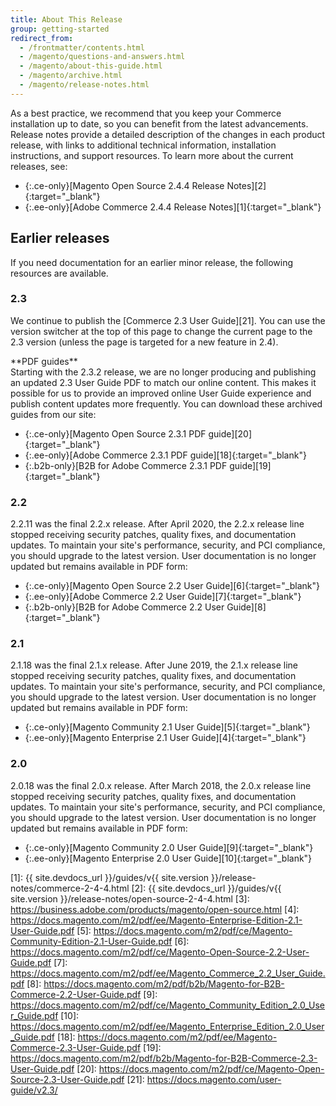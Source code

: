 ```yaml
---
title: About This Release
group: getting-started
redirect_from:
  - /frontmatter/contents.html
  - /magento/questions-and-answers.html
  - /magento/about-this-guide.html
  - /magento/archive.html
  - /magento/release-notes.html
---
```


As a best practice, we recommend that you keep your Commerce installation up to date, so you can benefit from the latest advancements. Release notes provide a detailed description of the changes in each product release, with links to additional technical information, installation instructions, and support resources. To learn more about the current releases, see:

- {:.ce-only}[Magento Open Source 2.4.4 Release Notes][2]{:target="_blank"}
- {:.ee-only}[Adobe Commerce 2.4.4 Release Notes][1]{:target="_blank"}

## Earlier releases

If you need documentation for an earlier minor release, the following resources are available.

### 2.3

We continue to publish the [Commerce 2.3 User Guide][21]. You can use the version switcher at the top of this page to change the current page to the 2.3 version (unless the page is targeted for a new feature in 2.4).

<div class="bs-callout-info" markdown="1">
**PDF guides**<br/>
Starting with the 2.3.2 release, we are no longer producing and publishing an updated 2.3 User Guide PDF to match our online content. This makes it possible for us to provide an improved online User Guide experience and publish content updates more frequently. You can download these archived guides from our site:

- {:.ce-only}[Magento Open Source 2.3.1 PDF guide][20]{:target="_blank"}
- {:.ee-only}[Adobe Commerce 2.3.1 PDF guide][18]{:target="_blank"}
- {:.b2b-only}[B2B for Adobe Commerce 2.3.1 PDF guide][19]{:target="_blank"}

</div>

### 2.2

2.2.11 was the final 2.2.x release. After April 2020, the 2.2.x release line stopped receiving security patches, quality fixes, and documentation updates. To maintain your site's performance, security, and PCI compliance, you should upgrade to the latest version. User documentation is no longer updated but remains available in PDF form:

- {:.ce-only}[Magento Open Source 2.2 User Guide][6]{:target="_blank"}
- {:.ee-only}[Adobe Commerce 2.2 User Guide][7]{:target="_blank"}
- {:.b2b-only}[B2B for Adobe Commerce 2.2 User Guide][8]{:target="_blank"}

### 2.1

2.1.18 was the final 2.1.x release. After June 2019, the 2.1.x release line stopped receiving security patches, quality fixes, and documentation updates. To maintain your site's performance, security, and PCI compliance, you should upgrade to the latest version. User documentation is no longer updated but remains available in PDF form:

- {:.ce-only}[Magento Community 2.1 User Guide][5]{:target="_blank"}
- {:.ee-only}[Magento Enterprise 2.1 User Guide][4]{:target="_blank"}

### 2.0

2.0.18 was the final 2.0.x release. After March 2018, the 2.0.x release line stopped receiving security patches, quality fixes, and documentation updates. To maintain your site's performance, security, and PCI compliance, you should upgrade to the latest version. User documentation is no longer updated but remains available in PDF form:

- {:.ce-only}[Magento Community 2.0 User Guide][9]{:target="_blank"}
- {:.ee-only}[Magento Enterprise 2.0 User Guide][10]{:target="_blank"}

[1]: {{ site.devdocs_url }}/guides/v{{ site.version }}/release-notes/commerce-2-4-4.html
[2]: {{ site.devdocs_url }}/guides/v{{ site.version }}/release-notes/open-source-2-4-4.html
[3]: https://business.adobe.com/products/magento/open-source.html
[4]: https://docs.magento.com/m2/pdf/ee/Magento-Enterprise-Edition-2.1-User-Guide.pdf
[5]: https://docs.magento.com/m2/pdf/ce/Magento-Community-Edition-2.1-User-Guide.pdf
[6]: https://docs.magento.com/m2/pdf/ce/Magento-Open-Source-2.2-User-Guide.pdf
[7]: https://docs.magento.com/m2/pdf/ee/Magento_Commerce_2.2_User_Guide.pdf
[8]: https://docs.magento.com/m2/pdf/b2b/Magento-for-B2B-Commerce-2.2-User-Guide.pdf
[9]: https://docs.magento.com/m2/pdf/ce/Magento_Community_Edition_2.0_User_Guide.pdf
[10]: https://docs.magento.com/m2/pdf/ee/Magento_Enterprise_Edition_2.0_User_Guide.pdf
[18]: https://docs.magento.com/m2/pdf/ee/Magento-Commerce-2.3-User-Guide.pdf
[19]: https://docs.magento.com/m2/pdf/b2b/Magento-for-B2B-Commerce-2.3-User-Guide.pdf
[20]: https://docs.magento.com/m2/pdf/ce/Magento-Open-Source-2.3-User-Guide.pdf
[21]: https://docs.magento.com/user-guide/v2.3/
